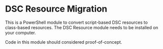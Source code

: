 # DSC Resource Migration

This is a PowerShell module to convert script-based DSC resources to class-based resources. The DSC Resource module needs to be installed on your computer.

Code in this module should considered proof-of-concept.
